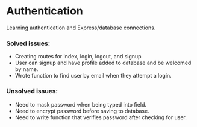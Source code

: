 # Authentication

Learning authentication and Express/database connections.

### Solved issues:

- Creating routes for index, login, logout, and signup
- User can signup and have profile added to database and be welcomed by name.
- Wrote function to find user by email when they attempt a login.

### Unsolved issues:

- Need to mask password when being typed into field.
- Need to encrypt password before saving to database.
- Need to write function that verifies password after checking for user.
